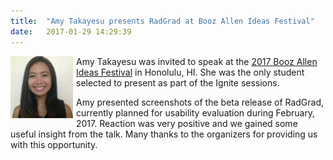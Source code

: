 ```yaml
---
title:  "Amy Takayesu presents RadGrad at Booz Allen Ideas Festival"
date:   2017-01-29 14:29:39
---
```


<img src="/img/people/takayesu.jpeg" style="margin-right: 5px; margin-bottom: 5px; float: left" width="100px">

Amy Takayesu was invited to speak at the [2017 Booz Allen Ideas Festival](http://www.boozallen.com/insights/ideas/booz-allen-ideas-festival) in Honolulu, HI.  She was the only student selected to present as part of the Ignite sessions.  

Amy presented screenshots of the beta release of RadGrad, currently planned for usability evaluation during February, 2017. Reaction was very positive and we gained some useful insight from the talk.  Many thanks to the organizers for providing us with this opportunity.

